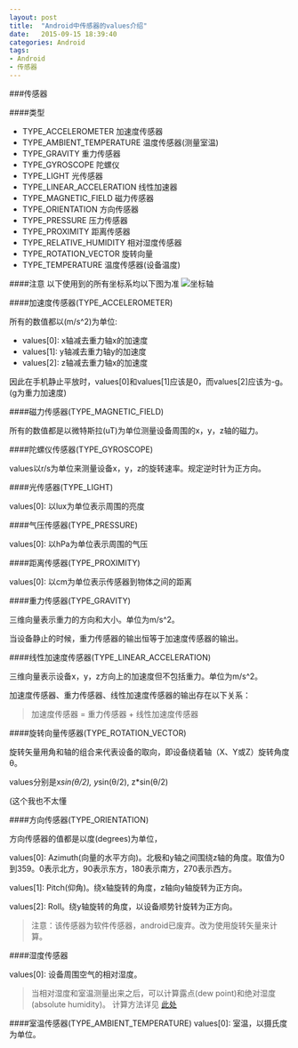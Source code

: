 ```yaml
---
layout: post
title:  "Android中传感器的values介绍"
date:   2015-09-15 18:39:40
categories: Android
tags:
- Android
- 传感器
---
```


###传感器

####类型
- TYPE_ACCELEROMETER 加速度传感器
- TYPE_AMBIENT_TEMPERATURE 温度传感器(测量室温)
- TYPE_GRAVITY 重力传感器
- TYPE_GYROSCOPE 陀螺仪
- TYPE_LIGHT 光传感器
- TYPE_LINEAR_ACCELERATION 线性加速器
- TYPE_MAGNETIC_FIELD 磁力传感器
- TYPE_ORIENTATION 方向传感器
- TYPE_PRESSURE 压力传感器
- TYPE_PROXIMITY 距离传感器
- TYPE_RELATIVE_HUMIDITY 相对湿度传感器
- TYPE_ROTATION_VECTOR 旋转向量
- TYPE_TEMPERATURE 温度传感器(设备温度)

####注意
以下使用到的所有坐标系均以下图为准
![坐标轴](http://developer.android.com/images/axis_device.png)

####加速度传感器(TYPE_ACCELEROMETER)

所有的数值都以(m/s^2)为单位:
- values[0]: x轴减去重力轴x的加速度
- values[1]: y轴减去重力轴y的加速度
- values[2]: z轴减去重力轴x的加速度

因此在手机静止平放时，values[0]和values[1]应该是0，而values[2]应该为-g。(g为重力加速度)

####磁力传感器(TYPE_MAGNETIC_FIELD)

所有的数值都是以微特斯拉(uT)为单位测量设备周围的x，y，z轴的磁力。

####陀螺仪传感器(TYPE_GYROSCOPE)

values以r/s为单位来测量设备x，y，z的旋转速率。规定逆时针为正方向。

####光传感器(TYPE_LIGHT)

values[0]: 以lux为单位表示周围的亮度

####气压传感器(TYPE_PRESSURE)

values[0]: 以hPa为单位表示周围的气压

####距离传感器(TYPE_PROXIMITY)

values[0]: 以cm为单位表示传感器到物体之间的距离

####重力传感器(TYPE_GRAVITY)

三维向量表示重力的方向和大小。单位为m/s^2。

当设备静止的时候，重力传感器的输出恒等于加速度传感器的输出。

####线性加速度传感器(TYPE_LINEAR_ACCELERATION)

三维向量表示设备x，y，z方向上的加速度但不包括重力。单位为m/s^2。

加速度传感器、重力传感器、线性加速度传感器的输出存在以下关系：

> 加速度传感器 = 重力传感器 + 线性加速度传感器

####旋转向量传感器(TYPE_ROTATION_VECTOR)

旋转矢量用角和轴的组合来代表设备的取向，即设备绕着轴（X、Y或Z）旋转角度θ。

values分别是x*sin(θ/2), y*sin(θ/2), z*sin(θ/2)

(这个我也不太懂

####方向传感器(TYPE_ORIENTATION)

方向传感器的值都是以度(degrees)为单位，

values[0]: Azimuth(向量的水平方向)。北极和y轴之间围绕z轴的角度。取值为0到359。0表示北方，90表示东方，180表示南方，270表示西方。

values[1]: Pitch(仰角)。绕x轴旋转的角度，z轴向y轴旋转为正方向。

values[2]: Roll。绕y轴旋转的角度，以设备顺势针旋转为正方向。

> 注意：该传感器为软件传感器，android已废弃。改为使用旋转矢量来计算。

####湿度传感器

values[0]: 设备周围空气的相对湿度。

> 当相对湿度和室温测量出来之后，可以计算露点(dew point)和绝对湿度(absolute humidity)。
> 计算方法详见 [此处](http://developer.android.com/reference/android/hardware/SensorEvent.html#values)

####室温传感器(TYPE_AMBIENT_TEMPERATURE)
values[0]: 室温，以摄氏度为单位。

